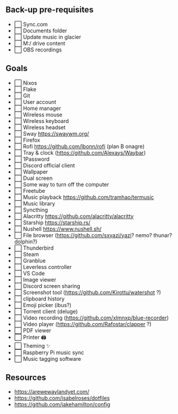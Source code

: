 ## Back-up pre-requisites

- ⬜ Sync.com
- ⬜ Documents folder
- ⬜ Update music in glacier
- ⬜ M:/ drive content
- ⬜ OBS recordings

## Goals

- ⬜ Nixos
- ⬜ Flake
- ⬜ Git
- ⬜ User account
- ⬜ Home manager
- ⬜ Wireless mouse
- ⬜ Wireless keyboard
- ⬜ Wireless headset
- ⬜ Sway https://swaywm.org/
- ⬜ Firefox
- ⬜ Rofi https://github.com/lbonn/rofi (plan B onagre)
- ⬜ Tray & clock (https://github.com/Alexays/Waybar)
- ⬜ 1Password
- ⬜ Discord official client
- ⬜ Wallpaper
- ⬜ Dual screen
- ⬜ Some way to turn off the computer
- ⬜ Freetube
- ⬜ Music playback https://github.com/tramhao/termusic
- ⬜ Music library
- ⬜ Syncthing
- ⬜ Alacritty https://github.com/alacritty/alacritty
- ⬜ Starship https://starship.rs/
- ⬜ Nushell https://www.nushell.sh/
- ⬜ File browser (https://github.com/sxyazi/yazi? nemo? thunar? dolphin?)
- ⬜ Thunderbird
- ⬜ Steam
- ⬜ Granblue
- ⬜ Leverless controller
- ⬜ VS Code
- ⬜ Image viewer
- ⬜ Discord screen sharing
- ⬜ Screenshot tool (https://github.com/Kirottu/watershot ?)
- ⬜ clipboard history
- ⬜ Emoji picker (ibus?)
- ⬜ Torrent client (deluge)
- ⬜ Video recording (https://github.com/xlmnxp/blue-recorder)
- ⬜ Video player (https://github.com/Rafostar/clapper ?)
- ⬜ PDF viewer
- ⬜ Printer 🖨
- ⬜ Theming ✨
- ⬜ Raspberry Pi music sync
- ⬜ Music tagging software

## Resources

- https://arewewaylandyet.com/
- https://github.com/isabelroses/dotfiles
- https://github.com/jakehamilton/config
